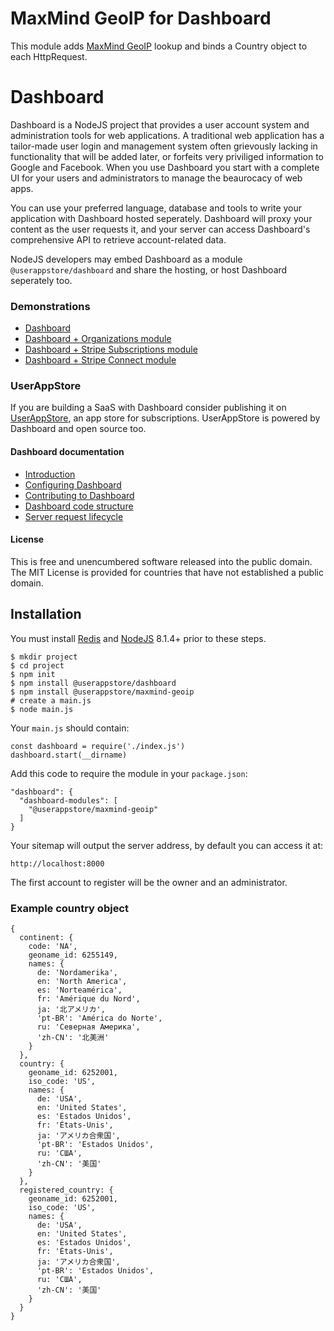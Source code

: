 # MaxMind GeoIP for Dashboard
This module adds [MaxMind GeoIP](https://maxmind.com) lookup and binds a Country object to each HttpRequest.

# Dashboard
Dashboard is a NodeJS project that provides a user account system and administration tools for web applications.  A traditional web application has a tailor-made user login and management system often grievously lacking in functionality that will be added later, or forfeits very priviliged information to Google and Facebook.  When you use Dashboard you start with a complete UI for your users and administrators to manage the beaurocacy of web apps. 

You can use your preferred language, database and tools to write your application with Dashboard hosted seperately.  Dashboard will proxy your content as the user requests it, and your server can access Dashboard's comprehensive API to retrieve account-related data.

NodeJS developers may embed Dashboard as a module `@userappstore/dashboard` and share the hosting, or host Dashboard seperately too.

### Demonstrations

- [Dashboard](https://dashboard-demo-2344.herokuapp.com)
- [Dashboard + Organizations module](https://organizations-demo-7933.herokuapp.com)
- [Dashboard + Stripe Subscriptions module](https://stripe-subscriptions-5701.herokuapp.com)
- [Dashboard + Stripe Connect module](https://stripe-connect-8509.herokuapp.com)

### UserAppStore

If you are building a SaaS with Dashboard consider publishing it on [UserAppStore](https://userappstore.com), an app store for subscriptions.   UserAppStore is powered by Dashboard and open source too.

#### Dashboard documentation

- [Introduction](https://github.com/userappstore/dashboard/wiki)
- [Configuring Dashboard](https://github.com/userappstore/dashboard/wiki/Configuring-Dashboard)
- [Contributing to Dashboard](https://github.com/userappstore/dashboard/wiki/Contributing-to-Dashboard)
- [Dashboard code structure](https://github.com/userappstore/dashboard/wiki/Dashboard-code-structure)
- [Server request lifecycle](https://github.com/userappstore/dashboard/wiki/Server-Request-Lifecycle)

#### License

This is free and unencumbered software released into the public domain.  The MIT License is provided for countries that have not established a public domain.

## Installation 

You must install [Redis](https://redis.io) and [NodeJS](https://nodejs.org) 8.1.4+ prior to these steps.

    $ mkdir project
    $ cd project
    $ npm init
    $ npm install @userappstore/dashboard
    $ npm install @userappstore/maxmind-geoip
    # create a main.js
    $ node main.js

Your `main.js` should contain:

    const dashboard = require('./index.js')
    dashboard.start(__dirname)

Add this code to require the module in your `package.json`:

    "dashboard": {
      "dashboard-modules": [
        "@userappstore/maxmind-geoip"
      ]
    }

Your sitemap will output the server address, by default you can access it at:

    http://localhost:8000

The first account to register will be the owner and an administrator.

### Example country object

    {
      continent: {
        code: 'NA',
        geoname_id: 6255149,
        names: {
          de: 'Nordamerika',
          en: 'North America',
          es: 'Norteamérica',
          fr: 'Amérique du Nord',
          ja: '北アメリカ',
          'pt-BR': 'América do Norte',
          ru: 'Северная Америка',
          'zh-CN': '北美洲'
        }
      },
      country: {
        geoname_id: 6252001,
        iso_code: 'US',
        names: {
          de: 'USA',
          en: 'United States',
          es: 'Estados Unidos',
          fr: 'États-Unis',
          ja: 'アメリカ合衆国',
          'pt-BR': 'Estados Unidos',
          ru: 'США',
          'zh-CN': '美国'
        }
      },
      registered_country: {
        geoname_id: 6252001,
        iso_code: 'US',
        names: {
          de: 'USA',
          en: 'United States',
          es: 'Estados Unidos',
          fr: 'États-Unis',
          ja: 'アメリカ合衆国',
          'pt-BR': 'Estados Unidos',
          ru: 'США',
          'zh-CN': '美国'
        }
      }
    }

